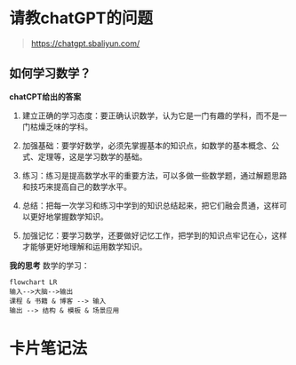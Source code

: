 # 请教chatGPT的问题

>https://chatgpt.sbaliyun.com/

## 如何学习数学？
**chatCPT给出的答案**
1. 建立正确的学习态度：要正确认识数学，认为它是一门有趣的学科，而不是一门枯燥乏味的学科。

2. 加强基础：要学好数学，必须先掌握基本的知识点，如数学的基本概念、公式、定理等，这是学习数学的基础。

3. 练习：练习是提高数学水平的重要方法，可以多做一些数学题，通过解题思路和技巧来提高自己的数学水平。

4. 总结：把每一次学习和练习中学到的知识总结起来，把它们融会贯通，这样可以更好地掌握数学知识。

5. 加强记忆：要学习数学，还要做好记忆工作，把学到的知识点牢记在心，这样才能够更好地理解和运用数学知识。

**我的思考**
数学的学习：
```mermaid
flowchart LR
输入-->大脑-->输出
课程 & 书籍 & 博客 --> 输入
输出 --> 结构 & 模板 & 场景应用
```


# 卡片笔记法